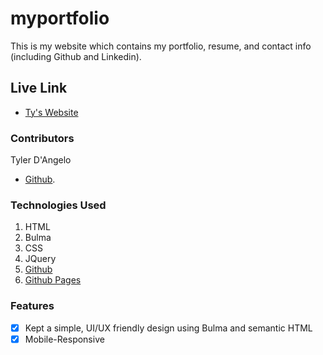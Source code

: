# myportfolio

This is my website which contains my portfolio, resume, and contact info (including Github and Linkedin).

## Live Link

- [Ty's Website](https://tydangelo18.github.io/myportfolio/)

### Contributors

Tyler D'Angelo

- [Github](https://github.com/tydangelo18).

### Technologies Used

1. HTML
2. Bulma
3. CSS
4. JQuery
5. [Github](https://github.com/tydangelo18)
6. [Github Pages](https://tydangelo18.github.io/myportfolio/)

### Features
- [x] Kept a simple, UI/UX friendly design using Bulma and semantic HTML
- [x] Mobile-Responsive
